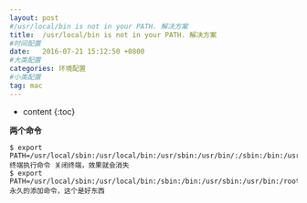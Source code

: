 ```yaml
---
layout: post
#/usr/local/bin is not in your PATH. 解决方案
title:  /usr/local/bin is not in your PATH. 解决方案
#时间配置
date:   2016-07-21 15:12:50 +0800
#大类配置
categories: 环境配置
#小类配置
tag: mac
---
```


* content
{:toc}

**两个命令**

```shell
$ export PATH=/usr/local/sbin:/usr/local/bin:/usr/sbin:/usr/bin/:/sbin:/bin:/usr/game:$PATH
终端执行命令 关闭终端，效果就会消失
$ export PATH=/usr/local/sbin:/usr/local/bin:/sbin:/bin:/usr/sbin:/usr/bin:/root/bin
永久的添加命令，这个是好东西
```